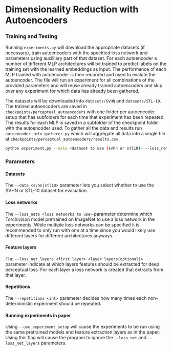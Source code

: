 # Dimensionality Reduction with Autoencoders

### Training and Testing
Running ```experiments.py``` will download the appropriate datasets (if necessary), train autoencoders with the specified loss network and parameters using auxilliary part of that dataset.
For each autoencoder a number of different MLP architectures will be trained to predict labels on the training set with the learned embeddings as input.
The performance of each MLP trained with autoencoder is then recorded and used to evalute the autoencoder.
The file will run an experiment for all combinations of the provided parameters and will reuse already trained autoencoders and skip over any experiment for which data has already been gathered.

The datasets will be downloaded into ```datasets/SVHN``` and ```datasets/STL-10```.
The trained autoencoders are saved in ```checkpoints/perceptual_autoencoders``` with one folder per autoencoder setup that has subfolders for each time that experiment has been repeated.
The results for each MLP is saved in a subfolder of the checkpoint folder with the autoencoder used.
To gather all the data and results run ```autoencoder_info_gatherer.py``` which will aggregate all data into a single file at ```checkpoints/perceptual_autoencoders/results.csv```.

```bash
python experiment.py --data <dataset to use (svhn or stl10)> --loss_nets <the loss networks to use> --loss_net_layers <the layers to use>
```

### Parameters

#### Datasets

The ```--data <svhn|stl10>``` parameter lets you select whether to use the SVHN or STL-10 dataset for evaluation.

#### Loss networks
The ```--loss_nets <loss networks to use>``` parameter determine which Torchivison model pretrained on ImageNet to use a loss network in the experiments.
While multiple loss networks can be specified it is recommended to only run with one at a time since you would likely use different layers for different architectures anyways.

#### Feature layers
The ```--loss_net_layers <first layer> <layer layers(optional)> ``` parameter indicate at which layers features should be extracted for deep perceptual loss.
For each layer a loss network is created that extracts from that layer.

#### Repetitions
The ```--repetitions <int>``` parameter decides how many times each non-deterministic experiment should be repeated.

#### Running experiments in paper
Using ```--use_experiment_setup``` will cause the experiments to be run using the same pretrained models and feature extraction layers as in the paper. Using this flag will cause the program to ignore the ```--loss_net``` and ```--loss_net_layers``` parameters.